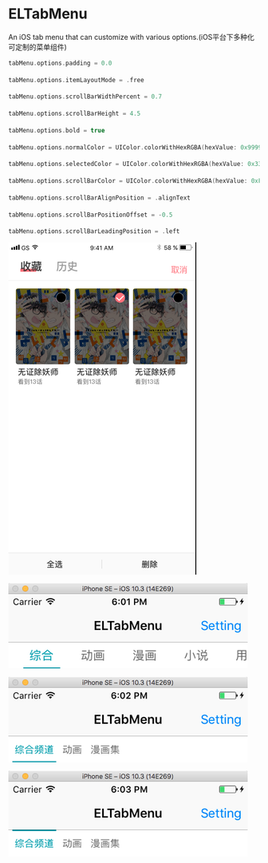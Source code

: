 # ELTabMenu
An iOS tab menu that can customize with various options.(iOS平台下多种化可定制的菜单组件)

```swift
tabMenu.options.padding = 0.0

tabMenu.options.itemLayoutMode = .free

tabMenu.options.scrollBarWidthPercent = 0.7

tabMenu.options.scrollBarHeight = 4.5

tabMenu.options.bold = true

tabMenu.options.normalColor = UIColor.colorWithHexRGBA(hexValue: 0x999999)

tabMenu.options.selectedColor = UIColor.colorWithHexRGBA(hexValue: 0x333333)

tabMenu.options.scrollBarColor = UIColor.colorWithHexRGBA(hexValue: 0xFF707A)

tabMenu.options.scrollBarAlignPosition = .alignText

tabMenu.options.scrollBarPositionOffset = -0.5

tabMenu.options.scrollBarLeadingPosition = .left
```

<p>
<img src="https://github.com/emmet7life/ELTabMenu/blob/master/screenshot/demo1.png" />
</p>

<p>
<img src="https://github.com/emmet7life/ELTabMenu/blob/master/screenshot/demo2.png" />
</p>
<p>
<img src="https://github.com/emmet7life/ELTabMenu/blob/master/screenshot/demo3.png" />
</p>
<p>
<img src="https://github.com/emmet7life/ELTabMenu/blob/master/screenshot/demo4.png" />
</p>
